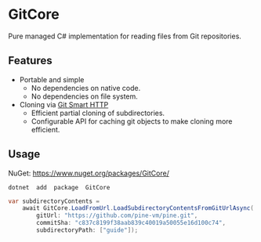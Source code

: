 # GitCore

Pure managed C# implementation for reading files from Git repositories.

## Features

+ Portable and simple
  + No dependencies on native code.
  + No dependencies on file system.
+ Cloning via [Git Smart HTTP](https://git-scm.com/book/en/v2/Git-on-the-Server-Smart-HTTP)
  + Efficient partial cloning of subdirectories.
  + Configurable API for caching git objects to make cloning more efficient.

## Usage

NuGet: <https://www.nuget.org/packages/GitCore/>

```
dotnet  add  package  GitCore
```

```csharp
var subdirectoryContents =
    await GitCore.LoadFromUrl.LoadSubdirectoryContentsFromGitUrlAsync(
        gitUrl: "https://github.com/pine-vm/pine.git",
        commitSha: "c837c8199f38aab839c40019a50055e16d100c74",
        subdirectoryPath: ["guide"]);
```

